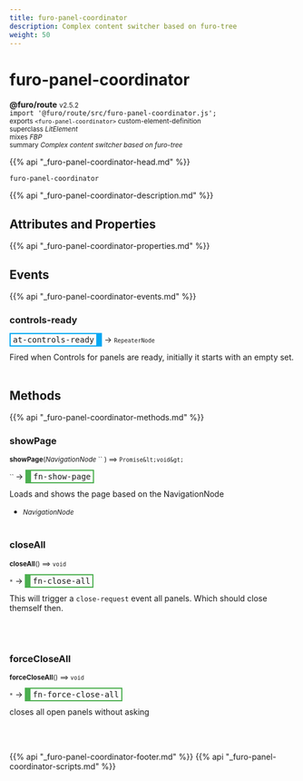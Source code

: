 ```yaml
---
title: furo-panel-coordinator
description: Complex content switcher based on furo-tree
weight: 50
---
```


# furo-panel-coordinator
**@furo/route** <small>v2.5.2</small>
<br>`import '@furo/route/src/furo-panel-coordinator.js';`<small>
<br>exports `<furo-panel-coordinator>` custom-element-definition
<br>superclass *LitElement*
<br> mixes *FBP*</small>
<br><small>summary *Complex content switcher based on furo-tree*</small>

{{% api "_furo-panel-coordinator-head.md" %}}

`furo-panel-coordinator`

{{% api "_furo-panel-coordinator-description.md" %}}


## Attributes and Properties
{{% api "_furo-panel-coordinator-properties.md" %}}











## Events
{{% api "_furo-panel-coordinator-events.md" %}}

### **controls-ready**
<span  style="border-width:2px 10px 2px 2px; border-style: solid;border-color:  rgb(2, 168, 244);font-family:monospace; padding:2px 4px;">at-controls-ready</span>
→ <small>`RepeaterNode`</small>

Fired when Controls for panels are ready, initially it starts with an empty set.
<br><br>

## Methods
{{% api "_furo-panel-coordinator-methods.md" %}}




### **showPage**
<small>**showPage**(*NavigationNode* `` ) ⟹ `Promise&lt;void&gt;`</small>

<small>`` </small> →
<span  style="border-width:2px 2px 2px 10px; border-style: solid;border-color:  rgb(76, 175, 80);font-family:monospace; padding:2px 4px;">fn-show-page</span>

Loads and shows the page based on the NavigationNode

- <small>*NavigationNode* </small>
<br><br>

### **closeAll**
<small>**closeAll**() ⟹ `void`</small>

<small>`*`</small> →
<span  style="border-width:2px 2px 2px 10px; border-style: solid;border-color:  rgb(76, 175, 80);font-family:monospace; padding:2px 4px;">fn-close-all</span>

This will trigger a `close-request` event all panels. Which should close themself then.

<br><br>

### **forceCloseAll**
<small>**forceCloseAll**() ⟹ `void`</small>

<small>`*`</small> →
<span  style="border-width:2px 2px 2px 10px; border-style: solid;border-color:  rgb(76, 175, 80);font-family:monospace; padding:2px 4px;">fn-force-close-all</span>

closes all open panels without asking

<br><br>








{{% api "_furo-panel-coordinator-footer.md" %}}
{{% api "_furo-panel-coordinator-scripts.md" %}}
